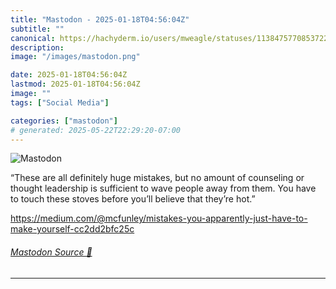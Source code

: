 ```yaml
---
title: "Mastodon - 2025-01-18T04:56:04Z"
subtitle: ""
canonical: https://hachyderm.io/users/mweagle/statuses/113847577085372285
description:
image: "/images/mastodon.png"

date: 2025-01-18T04:56:04Z
lastmod: 2025-01-18T04:56:04Z
image: ""
tags: ["Social Media"]

categories: ["mastodon"]
# generated: 2025-05-22T22:29:20-07:00
---
```

![Mastodon](/images/mastodon.png)

<p>“These are all definitely huge mistakes, but no amount of counseling or thought leadership is sufficient to wave people away from them. You have to touch these stoves before you’ll believe that they’re hot.”</p><p><a href="https://medium.com/@mcfunley/mistakes-you-apparently-just-have-to-make-yourself-cc2dd2bfc25c" target="_blank" rel="nofollow noopener noreferrer" translate="no"><span class="invisible">https://</span><span class="ellipsis">medium.com/@mcfunley/mistakes-</span><span class="invisible">you-apparently-just-have-to-make-yourself-cc2dd2bfc25c</span></a></p>


###### [Mastodon Source 🐘](https://hachyderm.io/@mweagle/113847577085372285)

___
